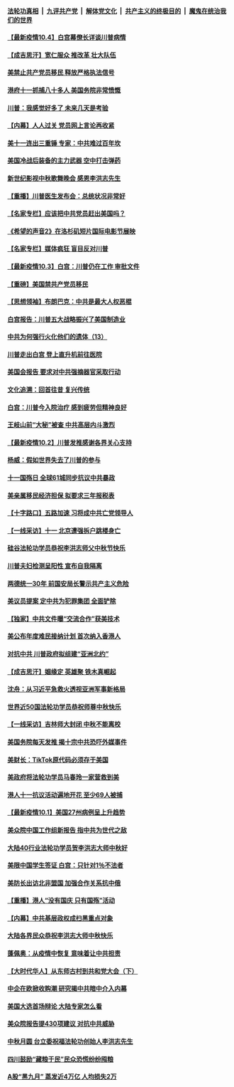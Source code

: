 

####  [法轮功真相](../../../../basic/blob/master/README.md?t=10041631) &nbsp;|&nbsp; [九评共产党](../../../../9ping.md/blob/master/README.md?t=10041631) &nbsp;|&nbsp; [解体党文化](../../../../jtdwh.md/blob/master/README.md?t=10041631)  &nbsp;|&nbsp; [共产主义的终极目的](../../../../gczydzjmd.md/blob/master/README.md?t=10041631) &nbsp;|&nbsp; [魔鬼在统治我们的世界](../../../../mgztzwmdsj.md/blob/master/README.md?t=10041631) 

#### [【最新疫情10.4】白宫幕僚长详谈川普病情](../pages/nf4514/n12434643.md?t=10041631) 

#### [【成吉思汗】宽仁服众 推改革 壮大队伍](../pages/nf4514/n12448572.md?t=10041631) 

#### [美禁止共产党员移民 释放严格执法信号](../pages/nf4514/n12451013.md?t=10041631) 

#### [港府十一抓捕八十多人 美国务院非常愤慨](../pages/nf4514/n12451386.md?t=10041631) 

#### [川普：我感觉好多了 未来几天是考验](../pages/nf4514/n12451298.md?t=10041631) 

#### [【内幕】人人过关 党员网上言论再收紧](../pages/nf4514/n12443448.md?t=10041631) 

#### [美十一连出三重锤 专家：中共难过百年坎](../pages/nf4514/n12450833.md?t=10041631) 

#### [美国冷战后装备的主力武器 空中打击弹药](../pages/nf4514/n12449036.md?t=10041631) 

#### [新世纪影视中秋歌舞晚会 感恩李洪志先生](../pages/nf4514/n12450877.md?t=10041631) 

#### [【重播】川普医生发布会：总统状况非常好](../pages/nf4514/n12448194.md?t=10041631) 

#### [【名家专栏】应该把中共党员赶出美国吗？](../pages/nf4514/n12449922.md?t=10041631) 

#### [《希望的声音2》在洛杉矶短片国际电影节展映](../pages/nf4514/n12450799.md?t=10041631) 

#### [【名家专栏】媒体疯狂 盲目反对川普](../pages/nf4514/n12449885.md?t=10041631) 

#### [【最新疫情10.3】白宫：川普仍在工作 审批文件](../pages/nf4514/n12449188.md?t=10041631) 

#### [【重磅】美国禁共产党员移民](../pages/nf4514/n12449953.md?t=10041631) 

#### [【思想领袖】布朗巴克：中共是最大人权恶棍](../pages/nf4514/n12386974.md?t=10041631) 

#### [白宫报告：川普五大战略振兴了美国制造业](../pages/nf4514/n12449699.md?t=10041631) 

#### [中共为何强行火化他们的遗体（13）](../pages/nf4514/n12448758.md?t=10041631) 

#### [川普走出白宫 登上直升机前往医院](../pages/nf4514/n12448837.md?t=10041631) 

#### [美国会报告 要求对中共强摘器官采取行动](../pages/nf4514/n12448233.md?t=10041631) 

#### [文化追溯：回首往昔 复兴传统](../pages/nf4514/n12448004.md?t=10041631) 

#### [白宫：川普今入院治疗 感到疲劳但精神良好](../pages/nf4514/n12448784.md?t=10041631) 

#### [王岐山前“大秘”被查 中共高层内斗激烈](../pages/nf4514/n12448364.md?t=10041631) 

#### [【最新疫情10.2】川普发推感谢各界关心支持](../pages/nf4514/n12446411.md?t=10041631) 

#### [杨威：假如世界失去了川普的参与](../pages/nf4514/n12448195.md?t=10041631) 

#### [十一国殇日 全球61城同步抗议中共暴政](../pages/nf4514/n12447794.md?t=10041631) 

#### [美亲属移民经济担保  拟要求三年报税表](../pages/nf4514/n12446752.md?t=10041631) 

#### [【十字路口】五路加速 习将成中共亡党领导人](../pages/nf4514/n12446340.md?t=10041631) 

#### [【一线采访】十一 北京遭强拆户跳楼身亡](../pages/nf4514/n12448010.md?t=10041631) 

#### [硅谷法轮功学员恭祝李洪志师父中秋节快乐](../pages/nf4514/n12441304.md?t=10041631) 

#### [川普夫妇检测呈阳性 宣布自我隔离](../pages/nf4514/n12446622.md?t=10041631) 

#### [两德统一30年 前国安局长警示共产主义危险](../pages/nf4514/n12447703.md?t=10041631) 

#### [美议员提案 定中共为犯罪集团 全面铲除](../pages/nf4514/n12447636.md?t=10041631) 

#### [【独家】中共文件曝“交流合作”获美技术](../pages/nf4514/n12440361.md?t=10041631) 

#### [美公布年度难民接纳计划 首次纳入香港人](../pages/nf4514/n12446615.md?t=10041631) 

#### [对抗中共 川普政府拟组建“亚洲北约”](../pages/nf4514/n12446372.md?t=10041631) 

#### [【成吉思汗】姻缘定 英雄聚 铁木真崛起](../pages/nf4514/n12420405.md?t=10041631) 

#### [沈舟：从习近平急救火透视亚洲军事新格局](../pages/nf4514/n12445991.md?t=10041631) 

#### [世界近50国法轮功学员恭祝师尊中秋快乐](../pages/nf4514/n12445645.md?t=10041631) 

#### [【一线采访】吉林师大封闭 中秋不能离校](../pages/nf4514/n12445882.md?t=10041631) 

#### [美国务院每天发推 揭十宗中共恐吓外媒事件](../pages/nf4514/n12445559.md?t=10041631) 

#### [美财长：TikTok原代码必须存于美国](../pages/nf4514/n12444890.md?t=10041631) 

#### [美政府将法轮功学员马春玲一家营救到美](../pages/nf4514/n12444613.md?t=10041631) 

#### [港人十一抗议活动遍地开花 至少69人被捕](../pages/nf4514/n12445103.md?t=10041631) 

#### [【最新疫情10.1】美国27州病例呈上升趋势](../pages/nf4514/n12443587.md?t=10041631) 

#### [美众院中国工作组新报告 指中共为世代之敌](../pages/nf4514/n12444550.md?t=10041631) 

#### [大陆40行业法轮功学员贺李洪志大师中秋好](../pages/nf4514/n12443465.md?t=10041631) 

#### [美限中国学生签证 白宫：只针对1％不法者](../pages/nf4514/n12443625.md?t=10041631) 

#### [美防长出访北非盟国 加强合作关系抗中俄](../pages/nf4514/n12444124.md?t=10041631) 

#### [【重播】港人“没有国庆 只有国殇”活动](../pages/nf4514/n12442997.md?t=10041631) 

#### [【内幕】中共基层政权成扫黑重点对象](../pages/nf4514/n12428731.md?t=10041631) 

#### [大陆各界民众恭祝李洪志大师中秋快乐](../pages/nf4514/n12443396.md?t=10041631) 

#### [蓬佩奥：从疫情中恢复 意味着让中共担责](../pages/nf4514/n12443337.md?t=10041631) 

#### [【大时代华人】从东师古村到共和党大会（下）](../pages/nf4514/n12443283.md?t=10041631) 

#### [中企在欧掀收购潮 研究揭中共暗中介入内幕](../pages/nf4514/n12443126.md?t=10041631) 

#### [美国大选首场辩论 大陆专家怎么看](../pages/nf4514/n12442745.md?t=10041631) 

#### [美众院报告提430项建议 对抗中共威胁](../pages/nf4514/n12442785.md?t=10041631) 

#### [中秋月圆 台立委祝福法轮功创始人李洪志先生](../pages/nf4514/n12441992.md?t=10041631) 

#### [四川鼓励“藏粮于民”民众恐慌纷纷囤粮](../pages/nf4514/n12442586.md?t=10041631) 

#### [A股“黑九月” 蒸发近4万亿 人均损失2万](../pages/nf4514/n12442520.md?t=10041631) 

